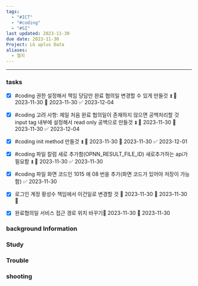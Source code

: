 ```yaml
---
tags:
  - "#ICT"
  - "#coding"
  - "#SI"
last updated: 2023-11-30
due date: 2023-11-30
Project: LG uplus Data
aliases:
  - 엘지
---
```

--- 
### tasks
- [x] #coding  권한 설정해서  책임 당담만 완료 협의일 변경할 수 있게 만들것 ⏫ 🛫 2023-11-30 📅 2023-11-30 ✅ 2023-12-04
 - [x] #coding 고려 사항: 제일 처음 완료 협의일이 존재하지 않으면 공백처리할 것 input tag 내부에 설정해서 read only 공백으로 만들것 ⏫ 🛫 2023-11-30 📅 2023-11-30 ✅ 2023-12-04
- [x] #coding init method 만들것 ⏫ 🛫 2023-11-30 📅 2023-11-30 ✅ 2023-12-01
- [x] #coding 파일 칼럼 새로 추가함(OPNN_RESULT_FILE_ID) 새로추가하는 api가 필요함 ⏫ 📅 2023-11-30 ✅ 2023-11-30
- [x] #coding 파일 화면 코드인 1015 에 08 번을 추가(화면 코드가 있어야 저장이 가능함) ✅ 2023-11-30
- [x] 로그인 계정 황성수 책임에서 이건일로 변경할 것 🛫 2023-11-30 📅 2023-11-30 🔼 
- [x] 완료협의일 서비스 접근 경로 위치 바꾸기📅 2023-11-30 🛫 2023-11-30 







### background Information



### Study



### Trouble





### shooting
